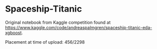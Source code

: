 # Spaceship-Titanic

Original notebook from Kaggle competition found at https://www.kaggle.com/code/andreaspalmgren/spaceship-titanic-eda-xgboost. 

Placement at time of upload: 456/2298
